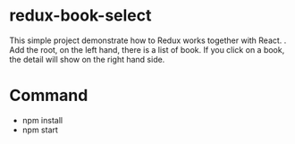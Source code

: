 # redux-book-select
This simple project demonstrate how to Redux works together with React. 
. Add the root, on the left hand, there is a list of book. If you click on a book, the detail will show on the right hand side.

# Command
- npm install
- npm start 

